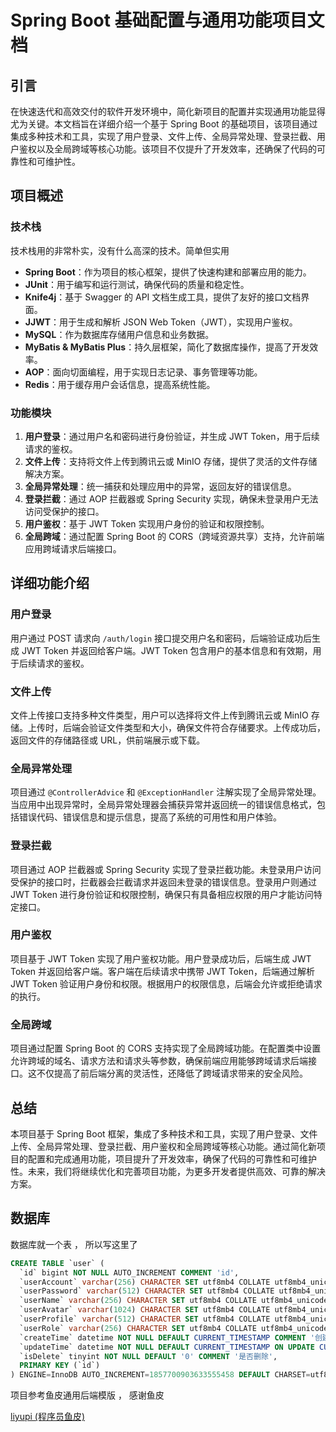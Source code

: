 # Spring Boot 基础配置与通用功能项目文档

## 引言

在快速迭代和高效交付的软件开发环境中，简化新项目的配置并实现通用功能显得尤为关键。本文档旨在详细介绍一个基于 Spring Boot 的基础项目，该项目通过集成多种技术和工具，实现了用户登录、文件上传、全局异常处理、登录拦截、用户鉴权以及全局跨域等核心功能。该项目不仅提升了开发效率，还确保了代码的可靠性和可维护性。

## 项目概述

### 技术栈
技术栈用的非常朴实，没有什么高深的技术。简单但实用

- **Spring Boot**：作为项目的核心框架，提供了快速构建和部署应用的能力。
- **JUnit**：用于编写和运行测试，确保代码的质量和稳定性。
- **Knife4j**：基于 Swagger 的 API 文档生成工具，提供了友好的接口文档界面。
- **JJWT**：用于生成和解析 JSON Web Token（JWT），实现用户鉴权。
- **MySQL**：作为数据库存储用户信息和业务数据。
- **MyBatis & MyBatis Plus**：持久层框架，简化了数据库操作，提高了开发效率。
- **AOP**：面向切面编程，用于实现日志记录、事务管理等功能。
- **Redis**：用于缓存用户会话信息，提高系统性能。

### 功能模块

1. **用户登录**：通过用户名和密码进行身份验证，并生成 JWT Token，用于后续请求的鉴权。
2. **文件上传**：支持将文件上传到腾讯云或 MinIO 存储，提供了灵活的文件存储解决方案。
3. **全局异常处理**：统一捕获和处理应用中的异常，返回友好的错误信息。
4. **登录拦截**：通过 AOP 拦截器或 Spring Security 实现，确保未登录用户无法访问受保护的接口。
5. **用户鉴权**：基于 JWT Token 实现用户身份的验证和权限控制。
6. **全局跨域**：通过配置 Spring Boot 的 CORS（跨域资源共享）支持，允许前端应用跨域请求后端接口。

## 详细功能介绍

### 用户登录

用户通过 POST 请求向 `/auth/login` 接口提交用户名和密码，后端验证成功后生成 JWT Token 并返回给客户端。JWT Token 包含用户的基本信息和有效期，用于后续请求的鉴权。

### 文件上传

文件上传接口支持多种文件类型，用户可以选择将文件上传到腾讯云或 MinIO 存储。上传时，后端会验证文件类型和大小，确保文件符合存储要求。上传成功后，返回文件的存储路径或 URL，供前端展示或下载。

### 全局异常处理

项目通过 `@ControllerAdvice` 和 `@ExceptionHandler` 注解实现了全局异常处理。当应用中出现异常时，全局异常处理器会捕获异常并返回统一的错误信息格式，包括错误代码、错误信息和提示信息，提高了系统的可用性和用户体验。

### 登录拦截

项目通过 AOP 拦截器或 Spring Security 实现了登录拦截功能。未登录用户访问受保护的接口时，拦截器会拦截请求并返回未登录的错误信息。登录用户则通过 JWT Token 进行身份验证和权限控制，确保只有具备相应权限的用户才能访问特定接口。

### 用户鉴权

项目基于 JWT Token 实现了用户鉴权功能。用户登录成功后，后端生成 JWT Token 并返回给客户端。客户端在后续请求中携带 JWT Token，后端通过解析 JWT Token 验证用户身份和权限。根据用户的权限信息，后端会允许或拒绝请求的执行。

### 全局跨域

项目通过配置 Spring Boot 的 CORS 支持实现了全局跨域功能。在配置类中设置允许跨域的域名、请求方法和请求头等参数，确保前端应用能够跨域请求后端接口。这不仅提高了前后端分离的灵活性，还降低了跨域请求带来的安全风险。

## 总结

本项目基于 Spring Boot 框架，集成了多种技术和工具，实现了用户登录、文件上传、全局异常处理、登录拦截、用户鉴权和全局跨域等核心功能。通过简化新项目的配置和完成通用功能，项目提升了开发效率，确保了代码的可靠性和可维护性。未来，我们将继续优化和完善项目功能，为更多开发者提供高效、可靠的解决方案。

## 数据库

数据库就一个表 ， 所以写这里了

```sql
CREATE TABLE `user` (
  `id` bigint NOT NULL AUTO_INCREMENT COMMENT 'id',
  `userAccount` varchar(256) CHARACTER SET utf8mb4 COLLATE utf8mb4_unicode_ci NOT NULL COMMENT '账号',
  `userPassword` varchar(512) CHARACTER SET utf8mb4 COLLATE utf8mb4_unicode_ci NOT NULL COMMENT '密码',
  `userName` varchar(256) CHARACTER SET utf8mb4 COLLATE utf8mb4_unicode_ci DEFAULT NULL COMMENT '用户昵称',
  `userAvatar` varchar(1024) CHARACTER SET utf8mb4 COLLATE utf8mb4_unicode_ci DEFAULT NULL COMMENT '用户头像',
  `userProfile` varchar(512) CHARACTER SET utf8mb4 COLLATE utf8mb4_unicode_ci DEFAULT NULL COMMENT '用户简介',
  `userRole` varchar(256) CHARACTER SET utf8mb4 COLLATE utf8mb4_unicode_ci NOT NULL DEFAULT 'user' COMMENT '用户角色',
  `createTime` datetime NOT NULL DEFAULT CURRENT_TIMESTAMP COMMENT '创建时间',
  `updateTime` datetime NOT NULL DEFAULT CURRENT_TIMESTAMP ON UPDATE CURRENT_TIMESTAMP COMMENT '更新时间',
  `isDelete` tinyint NOT NULL DEFAULT '0' COMMENT '是否删除',
  PRIMARY KEY (`id`)
) ENGINE=InnoDB AUTO_INCREMENT=1857700903633555458 DEFAULT CHARSET=utf8mb4 COLLATE=utf8mb4_unicode_ci COMMENT='用户';
```



项目参考鱼皮通用后端模版 ， 感谢鱼皮

[liyupi (程序员鱼皮)](https://github.com/liyupi)


